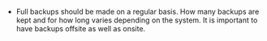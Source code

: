- Full backups should be made on a regular basis. How many backups are kept and for how long varies depending on the system. It is important to have backups offsite as well as onsite.

